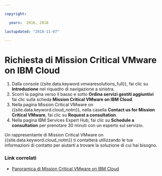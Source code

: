 ```yaml
---

copyright:

  years:  2016, 2018

lastupdated: "2018-11-07"

---
```


# Richiesta di Mission Critical VMware on IBM Cloud

1. Dalla console {{site.data.keyword.vmwaresolutions_full}}, fai clic su **Introduzione** nel riquadro di navigazione a sinistra.
2. Scorri la pagina verso il basso e sotto **Ordina servizi gestiti aggiuntivi** fai clic sulla scheda **Mission Critical VMware on IBM Cloud**.
3. Nella pagina Mission Critical VMware on {{site.data.keyword.cloud_notm}}, nella casella **Contact us for Mission Critical VMware**, fai clic su **Request a consultation**.
4. Nella pagina IBM Services Expert Hub, fai clic su **Schedule a consultation** per prenotare 30 minuti con un esperto sul servizio.

Un rappresentante di Mission Critical VMware on {{site.data.keyword.cloud_notm}} ti contatterà utilizzando le tue informazioni di contatto per aiutarti a trovare la soluzione di cui hai bisogno.

### Link correlati

* [Panoramica di Mission Critical VMware on IBM Cloud](mcv_overview.html)
